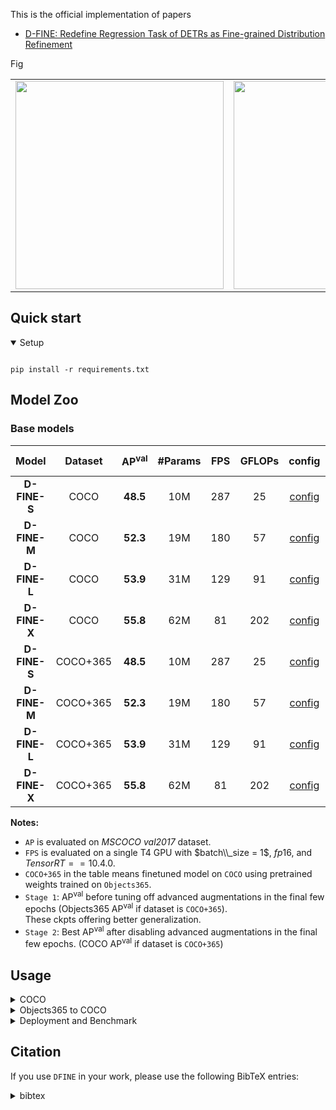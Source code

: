 <!-- ## 🚀 Updates
- \[2024.10.7\] Release D-FINE series. -->


This is the official implementation of papers 
- [D-FINE: Redefine Regression Task of DETRs as Fine-grained Distribution Refinement](https://arxiv.org/abs/xxxxxx)

<summary>Fig</summary>

<table><tr>
<td><img src=https://github.com/lyuwenyu/RT-DETR/assets/77494834/0ede1dc1-a854-43b6-9986-cf9090f11a61 border=0 width=333></td>
<td><img src=https://github.com/user-attachments/assets/437877e9-1d4f-4d30-85e8-aafacfa0ec56 border=0 width=333></td>
<td><img src=https://github.com/user-attachments/assets/437877e9-1d4f-4d30-85e8-aafacfa0ec56 border=0 width=333></td>
</tr></table>

## Quick start

<details open>
<summary>Setup</summary>

```shell

pip install -r requirements.txt
```

## Model Zoo

### Base models
| Model | Dataset | AP<sup>val</sup> | #Params | FPS | GFLOPs | config | Stage 1 | Stage 2 |
| :---: | :---: | :---: |  :---: | :---: | :---: | :---: | :---: | :---: |
**D-FINE-S** | COCO | **48.5** |  10M | 287 | 25 | [config](./configs/dfine/dfine_hgnetv2_s_10x_coco.yml) | [48.1](xxx.pth) | [48.5](xxx.pth)
**D-FINE-M** | COCO | **52.3** |  19M | 180 | 57 | [config](./configs/dfine/dfine_hgnetv2_m_10x_coco.yml) | [52.1](xxx.pth) | [52.3](xxx.pth)
**D-FINE-L** | COCO | **53.9** |  31M | 129 | 91 | [config](./configs/dfine/dfine_hgnetv2_l_6x_coco.yml) | [53.8](xxx.pth) | [53.9](xxx.pth)
**D-FINE-X** | COCO | **55.8** |  62M | 81 | 202 | [config](./configs/dfine/dfine_hgnetv2_x_6x_coco.yml) | [55.6](xxx.pth) | [55.8](xxx.pth)
**D-FINE-S** | COCO+365 | **48.5** |  10M | 287 | 25 | [config](./configs/dfine/dfine_hgnetv2_s_10x_coco.yml) | [48.1](xxx.pth) | [48.5](xxx.pth)
**D-FINE-M** | COCO+365 | **52.3** |  19M | 180 | 57 | [config](./configs/dfine/dfine_hgnetv2_m_10x_coco.yml) | [52.1](xxx.pth) | [52.3](xxx.pth)
**D-FINE-L** | COCO+365 | **53.9** |  31M | 129 | 91 | [config](./configs/dfine/dfine_hgnetv2_l_6x_coco.yml) | [53.8](xxx.pth) | [53.9](xxx.pth)
**D-FINE-X** | COCO+365 | **55.8** |  62M | 81 | 202 | [config](./configs/dfine/dfine_hgnetv2_x_6x_coco.yml) | [55.6](xxx.pth) | [55.8](xxx.pth)

**Notes:**
- `AP` is evaluated on *MSCOCO val2017* dataset.
- `FPS` is evaluated on a single T4 GPU with $batch\\_size = 1$, $fp16$, and $TensorRT==10.4.0$.
- `COCO+365` in the table means finetuned model on `COCO` using pretrained weights trained on `Objects365`.
- `Stage 1`: AP<sup>val</sup> before tuning off advanced augmentations in the final few epochs (Objects365 AP<sup>val</sup> if dataset is `COCO+365`). \
These ckpts offering better generalization.
- `Stage 2`: Best AP<sup>val</sup> after disabling advanced augmentations in the final few epochs. (COCO AP<sup>val</sup> if dataset is `COCO+365`)

## Usage
<details>
<summary> COCO </summary>

<!-- <summary>1. Training </summary> -->
1. Training
```shell
CUDA_VISIBLE_DEVICES=0,1,2,3 torchrun --master_port=777 --nproc_per_node=4 tools/train.py -c configs/dfine/xxx_coco --use-amp --seed=0
```

<!-- <summary>2. Testing </summary> -->
2. Testing
```shell
CUDA_VISIBLE_DEVICES=0,1,2,3 torchrun --master_port=777 --nproc_per_node=4 tools/train.py -c configs/dfine/xxx_coco -r path/to/checkpoint --test-only
```

<!-- <summary>3. Tuning </summary> -->
3. Tuning
```shell
CUDA_VISIBLE_DEVICES=0,1,2,3 torchrun --master_port=777 --nproc_per_node=4 tools/train.py -c configs/dfine/xxx_coco -t path/to/checkpoint --use-amp --seed=0
```
</details>

<details>
<summary> Objects365 to COCO </summary>
1. Download Objects365 from [OpenDataLab](https://opendatalab.com/OpenDataLab/Objects365/cli/main).
After decompressing the dataset, make sure to copy the contents of val/v1 and val/v2 into train/images_from_val to prepare for the next step.

```shell
/data/username/Objects365/data/train
├── images_from_val
├── images
│   ├── v1
│   │   ├── patch0
│   │   │   ├── 000000000.jpg
│   ├── v2
│   │   ├── patchx
│   │   │   ├── 000000000.jpg
├── /data/Objects365/data/train/zhiyuan_objv2_train.json
```

```shell
/data/username/Objects365/data/val
├── images
│   ├── v1
│   │   ├── patch0
│   │   │   ├── 000000000.jpg
│   ├── v2
│   │   ├── patchx
│   │   │   ├── 000000000.jpg
├── /data/Objects365/data/val/zhiyuan_objv2_val.json
```

2. Once all the files are decompressed and organized, run the remap_obj365.py script. This script will merge samples with indices between 5000 and 800000 from the validation set into the training set.
```shell
python configs/dataset/remap_obj365.py
```


3. Next, run the resize_obj365.py script to resize the dataset images that have a maximum edge length greater than 640 pixels. Make sure to use the updated JSON file created in Step 2 to read the sample data. Resize the samples in both the train and val datasets to ensure consistency.
```shell
python configs/dataset/resize_obj365.py
```

4. Training on Objects365
```shell
CUDA_VISIBLE_DEVICES=0,1,2,3,4,5,6,7 torchrun --master_port=777 --nproc_per_node=8 tools/train.py -c configs/dfine/objects365/xxx_obj365 --use-amp --seed=0
```

5. Turning on COCO
```shell
CUDA_VISIBLE_DEVICES=0,1,2,3,4,5,6,7 torchrun --master_port=777 --nproc_per_node=8 tools/train.py -c configs/dfine/objects365/xxx_obj2coco --use-amp --seed=0 -t path/to/checkpoint
```
</details>

<details>
<summary> Deployment and Benchmark </summary>

<!-- <summary>4. Export onnx </summary> -->
1. Export onnx and tensorrt
```shell
python tools/export_onnx.py -c path/to/config -r path/to/checkpoint --check
trtexec --onnx=".model.onnx" --saveEngine="./model.engine" --fp16
```

<!-- <summary>5. Inference </summary> -->
2. Inference

Support torch, onnxruntime, tensorrt and openvino, see details in *benchmark/inference*
```shell
python benchmark/inference/onnx_inf.py --onnx-file=model.onnx --im-file=xxxx
python benchmark/inference/trt_inf.py --trt-file=model.trt --im-file=xxxx
python benchmark/inference/torch_inf.py -c path/to/config -r path/to/checkpoint --im-file=xxxx --device=cuda:0
```

<!-- <summary>6. Benchmark </summary> -->
3. Benchmark (Params. / GFLOPs / Latency)
```shell
pip install -r benchmark/requirements.txt
python benchmark/get_info.py -c path/to/config
python benchmark/TRT/trt_benchmark_.py --COCO_dir path/to/COCO --engine_dir path/to/engine
```

</details>



## Citation
If you use `DFINE` in your work, please use the following BibTeX entries:

<details>
<summary> bibtex </summary>

```latex

```
</details>
